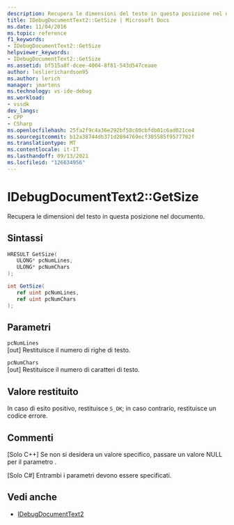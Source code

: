 ```yaml
---
description: Recupera le dimensioni del testo in questa posizione nel documento.
title: IDebugDocumentText2::GetSize | Microsoft Docs
ms.date: 11/04/2016
ms.topic: reference
f1_keywords:
- IDebugDocumentText2::GetSize
helpviewer_keywords:
- IDebugDocumentText2::GetSize
ms.assetid: bf515a8f-dcee-4004-8f81-543d547ceaae
author: leslierichardson95
ms.author: lerich
manager: jmartens
ms.technology: vs-ide-debug
ms.workload:
- vssdk
dev_langs:
- CPP
- CSharp
ms.openlocfilehash: 25fa2f9c4a36e292bf58c80cbfdb01c6ad021ce4
ms.sourcegitcommit: b12a38744db371d2894769ecf305585f9577792f
ms.translationtype: MT
ms.contentlocale: it-IT
ms.lasthandoff: 09/13/2021
ms.locfileid: "126634956"
---
```

# <a name="idebugdocumenttext2getsize"></a>IDebugDocumentText2::GetSize
Recupera le dimensioni del testo in questa posizione nel documento.

## <a name="syntax"></a>Sintassi

```cpp
HRESULT GetSize( 
   ULONG* pcNumLines,
   ULONG* pcNumChars
);
```

```csharp
int GetSize( 
   ref uint pcNumLines,
   ref uint pcNumChars
);
```

## <a name="parameters"></a>Parametri
`pcNumLines`\
[out] Restituisce il numero di righe di testo.

`pcNumChars`\
[out] Restituisce il numero di caratteri di testo.

## <a name="return-value"></a>Valore restituito
 In caso di esito positivo, restituisce `S_OK`; in caso contrario, restituisce un codice errore.

## <a name="remarks"></a>Commenti

 [Solo C++] Se non si desidera un valore specifico, passare un valore NULL per il parametro .

 [Solo C#] Entrambi i parametri devono essere specificati.

## <a name="see-also"></a>Vedi anche
- [IDebugDocumentText2](../../../extensibility/debugger/reference/idebugdocumenttext2.md)
